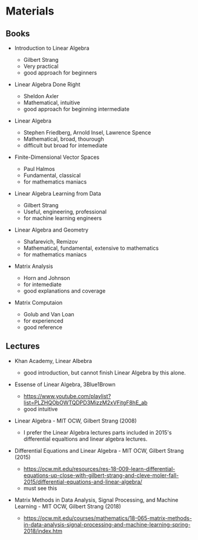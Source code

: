 # Materials

## Books

* Introduction to Linear Algebra
  - Gilbert Strang
  - Very practical
  - good approach for beginners
  
* Linear Algebra Done Right
  - Sheldon Axler
  - Mathematical, intuitive
  - good approach for beginning intermediate
  
* Linear Algebra
  - Stephen Friedberg, Arnold Insel, Lawrence Spence
  - Mathematical, broad, thourough 
  - difficult but broad for intemediate 
  
* Finite-Dimensional Vector Spaces 
  - Paul Halmos
  - Fundamental, classical
  - for mathematics maniacs
  
* Linear Algebra Learning from Data
  - Gilbert Strang
  - Useful, engineering, professional
  - for machine learning engineers
  
* Linear Algebra and Geometry
  - Shafarevich, Remizov
  - Mathematical, fundamental, extensive to mathematics
  - for mathematics maniacs
  
* Matrix Analysis
  - Horn and Johnson 
  - for intemediate
  - good explanations and coverage
  
* Matrix Computaion
  - Golub and Van Loan
  - for experienced
  - good reference
  
## Lectures

* Khan Academy, Linear Albebra
  - good introduction, but cannot finish Linear Algebra by this alone.

* Essense of Linear Algebra, 3Blue1Brown
  - https://www.youtube.com/playlist?list=PLZHQObOWTQDPD3MizzM2xVFitgF8hE_ab
  - good intuitive
  
* Linear Algebra - MIT OCW, Gilbert Strang (2008)
  - I prefer the Linear Algebra lectures parts included in 2015's differential equaltions and linear algebra lectures.
  
* Differential Equations and Linear Algebra - MIT OCW, Gilbert Strang (2015)
  - https://ocw.mit.edu/resources/res-18-009-learn-differential-equations-up-close-with-gilbert-strang-and-cleve-moler-fall-2015/differential-equations-and-linear-algebra/
  - must see this
  
* Matrix Methods in Data Analysis, Signal Processing, and Machine Learning - MIT OCW, Gilbert Strang (2018)
  - https://ocw.mit.edu/courses/mathematics/18-065-matrix-methods-in-data-analysis-signal-processing-and-machine-learning-spring-2018/index.htm

